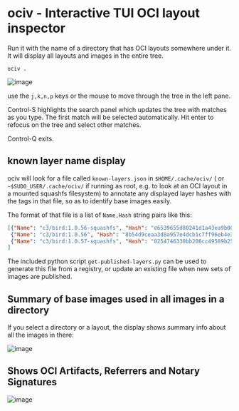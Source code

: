 # ociv - Interactive TUI OCI layout inspector

Run it with the name of a directory that has OCI layouts somewhere under it. It will display all layouts and images in the entire tree.

```
ociv .
```

![image](https://github.com/project-machine/oci-viewer/assets/1768106/c224f256-fda7-4983-89f2-3b3994d6f3f1)



use the `j,k,n,p` keys or the mouse to move through the tree in the left pane.

Control-S highlights the search panel which updates the tree with matches as you type.
The first match will be selected automatically. Hit enter to refocus on the tree and select other matches.

Control-Q exits.

## known layer name display

ociv will look for a file called `known-layers.json` in `$HOME/.cache/ociv/` (
or `~$SUDO_USER/.cache/ociv/` if running as root, e.g. to look at an OCI layout
in a mounted squashfs filesystem) to annotate any displayed layer hashes with
the tags in that file, so as to identify base images easily.

The format of that file is a list of `Name,Hash` string pairs like this:

``` json
[{"Name": "c3/bird:1.0.56-squashfs", "Hash": "e6539655d80241d1a43ea9b00ba2e56b3cccd2a55027c21ad44f359cded63dea"},
 {"Name": "c3/bird:1.0.56", "Hash": "8b54d9ceaa3d8a957e4dcb1c7ff96eb4e39bdd8847a1e0752ef7c0b4f6128b36"},
 {"Name": "c3/bird:1.0.57-squashfs", "Hash": "0254746330bb206cc49589b25eb6c4d45430b502ff4318f6bb1225e602a40358"}
]
```

The included python script `get-published-layers.py` can be used to generate
this file from a registry, or update an existing file when new sets of images
are published.

## Summary of base images used in all images in a directory 

If you select a directory or a layout, the display shows summary info about all the images in there:

![image](https://github.com/project-machine/oci-viewer/assets/1768106/36a484af-d8bb-4aad-8b1b-0bfb62f27f1a)


## Shows OCI Artifacts, Referrers and Notary Signatures

![image](https://github.com/project-machine/oci-viewer/assets/1768106/8b374ce1-e1ec-4179-9497-a064cb373711)


